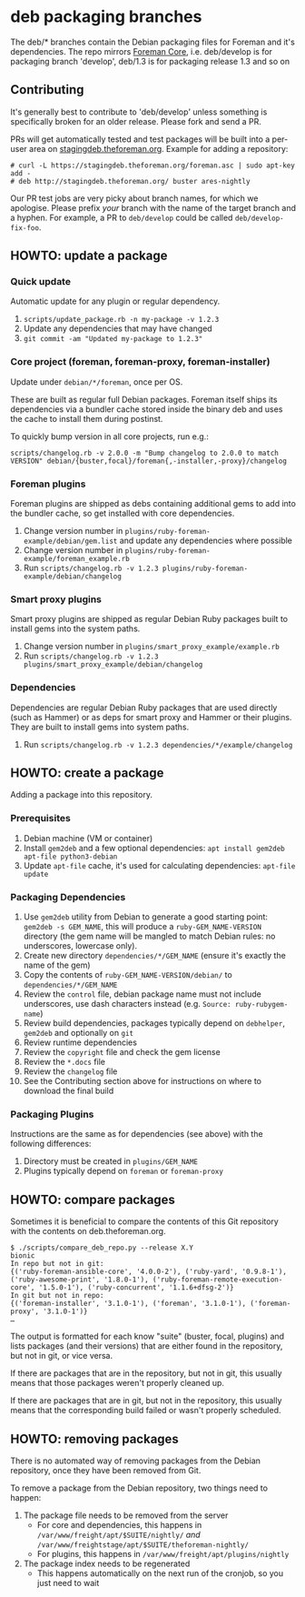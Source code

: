 # deb packaging branches

The deb/\* branches contain the Debian packaging files for Foreman and it's
dependencies. The repo mirrors [Foreman Core](https://github.com/theforeman/foreman),
i.e. deb/develop is for packaging branch 'develop', deb/1.3 is for packaging release
1.3 and so on

## Contributing

It's generally best to contribute to 'deb/develop' unless something is specifically
broken for an older release. Please fork and send a PR.

PRs will get automatically tested and test packages will be built into a
per-user area on [stagingdeb.theforeman.org](http://stagingdeb.theforeman.org).
Example for adding a repository:

    # curl -L https://stagingdeb.theforeman.org/foreman.asc | sudo apt-key add -
    # deb http://stagingdeb.theforeman.org/ buster ares-nightly

Our PR test jobs are very picky about branch names, for which we apologise.  Please
prefix *your* branch with the name of the target branch and a hyphen.  For example,
a PR to `deb/develop` could be called `deb/develop-fix-foo`.

## HOWTO: update a package

### Quick update

Automatic update for any plugin or regular dependency.

1. `scripts/update_package.rb -n my-package -v 1.2.3`
1. Update any dependencies that may have changed
1. `git commit -am "Updated my-package to 1.2.3"`

### Core project (foreman, foreman-proxy, foreman-installer)

Update under `debian/*/foreman`, once per OS.

These are built as regular full Debian packages.  Foreman itself ships its
dependencies via a bundler cache stored inside the binary deb and uses the cache
to install them during postinst.

To quickly bump version in all core projects, run e.g.:
```
scripts/changelog.rb -v 2.0.0 -m "Bump changelog to 2.0.0 to match VERSION" debian/{buster,focal}/foreman{,-installer,-proxy}/changelog
```

### Foreman plugins

Foreman plugins are shipped as debs containing additional gems to add into the
bundler cache, so get installed with core dependencies.

1. Change version number in `plugins/ruby-foreman-example/debian/gem.list` and
   update any dependencies where possible
1. Change version number in `plugins/ruby-foreman-example/foreman_example.rb`
1. Run `scripts/changelog.rb -v 1.2.3 plugins/ruby-foreman-example/debian/changelog`

### Smart proxy plugins

Smart proxy plugins are shipped as regular Debian Ruby packages built to install
gems into the system paths.

1. Change version number in `plugins/smart_proxy_example/example.rb`
1. Run `scripts/changelog.rb -v 1.2.3 plugins/smart_proxy_example/debian/changelog`

### Dependencies

Dependencies are regular Debian Ruby packages that are used directly (such as Hammer)
or as deps for smart proxy and Hammer or their plugins.  They are built to install
gems into system paths.

1. Run `scripts/changelog.rb -v 1.2.3 dependencies/*/example/changelog`

## HOWTO: create a package

Adding a package into this repository.

### Prerequisites

1. Debian machine (VM or container)
1. Install `gem2deb` and a few optional dependencies: `apt install gem2deb apt-file python3-debian`
1. Update `apt-file` cache, it's used for calculating dependencies: `apt-file update`

### Packaging Dependencies

1. Use `gem2deb` utility from Debian to generate a good starting point: `gem2deb -s GEM_NAME`, this will produce a `ruby-GEM_NAME-VERSION` directory (the gem name will be mangled to match Debian rules: no underscores, lowercase only).
1. Create new directory `dependencies/*/GEM_NAME` (ensure it's exactly the name of the gem)
1. Copy the contents of `ruby-GEM_NAME-VERSION/debian/` to `dependencies/*/GEM_NAME`
1. Review the `control` file, debian package name must not include underscores, use dash characters instead (e.g. `Source: ruby-rubygem-name`)
1. Review build dependencies, packages typically depend on `debhelper`, `gem2deb` and optionally on `git`
1. Review runtime dependencies
1. Review the `copyright` file and check the gem license
1. Review the `*.docs` file
1. Review the `changelog` file
1. See the Contributing section above for instructions on where to download the final build

### Packaging Plugins

Instructions are the same as for dependencies (see above) with the following differences:

1. Directory must be created in `plugins/GEM_NAME`
2. Plugins typically depend on `foreman` or `foreman-proxy`

## HOWTO: compare packages

Sometimes it is beneficial to compare the contents of this Git repository with the contents on deb.theforeman.org.

```console
$ ./scripts/compare_deb_repo.py --release X.Y
bionic
In repo but not in git:
{('ruby-foreman-ansible-core', '4.0.0-2'), ('ruby-yard', '0.9.8-1'), ('ruby-awesome-print', '1.8.0-1'), ('ruby-foreman-remote-execution-core', '1.5.0-1'), ('ruby-concurrent', '1.1.6+dfsg-2')}
In git but not in repo:
{('foreman-installer', '3.1.0-1'), ('foreman', '3.1.0-1'), ('foreman-proxy', '3.1.0-1')}
…
```

The output is formatted for each know "suite" (buster, focal, plugins) and lists packages (and their versions) that are either found in the repository, but not in git, or vice versa.

If there are packages that are in the repository, but not in git, this usually means that those packages weren't properly cleaned up.

If there are packages that are in git, but not in the repository, this usually means that the corresponding build failed or wasn't properly scheduled.

## HOWTO: removing packages

There is no automated way of removing packages from the Debian repository, once they have been removed from Git.

To remove a package from the Debian repository, two things need to happen:
1. The package file needs to be removed from the server
    * For core and dependencies, this happens in `/var/www/freight/apt/$SUITE/nightly/` *and* `/var/www/freightstage/apt/$SUITE/theforeman-nightly/`
    * For plugins, this happens in `/var/www/freight/apt/plugins/nightly`
1. The package index needs to be regenerated
    * This happens automatically on the next run of the cronjob, so you just need to wait
